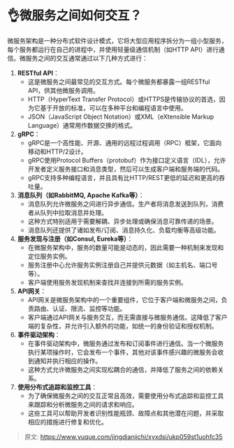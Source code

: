 # 👌微服务之间如何交互？

微服务架构是一种分布式软件设计模式，它将大型应用程序拆分为一组小型服务，每个服务都运行在自己的进程中，并使用轻量级通信机制（如HTTP API）进行通信。微服务之间的交互通常通过以下几种方式进行：

1. **RESTful API**：
    - 这是微服务之间最常见的交互方式。每个微服务都暴露一组RESTful API，供其他微服务调用。
    - HTTP（HyperText Transfer Protocol）或HTTPS是传输协议的首选，因为它基于开放的标准，可以在多种平台和编程语言中使用。
    - JSON（JavaScript Object Notation）或XML（eXtensible Markup Language）通常用作数据交换的格式。
2. **gRPC**：
    - gRPC是一个高性能、开源、通用的远程过程调用（RPC）框架，它面向移动和HTTP/2设计。
    - gRPC使用Protocol Buffers（protobuf）作为接口定义语言（IDL），允许开发者定义服务接口和消息类型，然后可以生成客户端和服务端的代码。
    - gRPC支持多种编程语言，并且具有比HTTP/REST更低的延迟和更高的吞吐量。
3. **消息队列（如RabbitMQ, Apache Kafka等）**：
    - 消息队列允许微服务之间进行异步通信。生产者将消息发送到队列，消费者从队列中拉取消息并处理。
    - 这种方式特别适用于需要解耦、异步处理或确保消息可靠传递的场景。
    - 消息队列还提供了诸如发布/订阅、消息持久化、负载均衡等高级功能。
4. **服务发现与注册（如Consul, Eureka等）**：
    - 在微服务架构中，服务的数量可能是动态的，因此需要一种机制来发现和定位服务实例。
    - 服务注册中心允许服务实例注册自己并提供元数据（如主机名、端口号等）。
    - 客户端使用服务发现机制来查找并连接到所需的服务实例。
5. **API网关**：
    - API网关是微服务架构中的一个重要组件，它位于客户端和微服务之间，负责路由、认证、限流、监控等功能。
    - 客户端通过API网关与服务交互，而无需直接与微服务通信。这降低了客户端的复杂性，并允许引入额外的功能，如统一的身份验证和授权机制。
6. **事件驱动架构**：
    - 在事件驱动架构中，微服务通过发布和订阅事件进行通信。当一个微服务执行某项操作时，它会发布一个事件，其他对该事件感兴趣的微服务会收到通知并执行相应的操作。
    - 这种方式允许微服务之间实现松耦合的通信，并降低了服务之间的依赖关系。
7. **使用分布式追踪和监控工具**：
    - 为了确保微服务之间的交互正常且高效，需要使用分布式追踪和监控工具来跟踪和分析微服务之间的请求和响应。
    - 这些工具可以帮助开发者识别性能瓶颈、故障点和其他潜在问题，并采取相应的措施进行修复和优化。



> 原文: <https://www.yuque.com/jingdianjichi/xyxdsi/ukp059st1uohfc35>